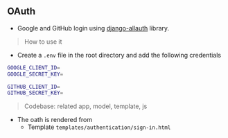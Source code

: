 ## OAuth

- Google and GitHub login using [django-allauth](https://docs.allauth.org/en/latest/installation/quickstart.html) library.

> How to use it 

- Create a `.env` file in the root directory and add the following credentials
```bash
GOOGLE_CLIENT_ID=
GOOGLE_SECRET_KEY=

GITHUB_CLIENT_ID=
GITHUB_SECRET_KEY=
```

> Codebase: related app, model, template, js 

- The oath is rendered from
    - Template `templates/authentication/sign-in.html`
